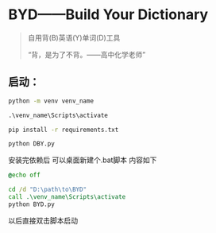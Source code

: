 # BYD——Build Your Dictionary

> 自用背(B)英语(Y)单词(D)工具
>
> “背，是为了不背。——高中化学老师”

## 启动：

```cmd
python -m venv venv_name

.\venv_name\Scripts\activate

pip install -r requirements.txt

python DBY.py
```

安装完依赖后
可以桌面新建个.bat脚本
内容如下

```bat
@echo off

cd /d "D:\path\to\BYD"
call .\venv_name\Scripts\activate
python BYD.py
```

以后直接双击脚本启动